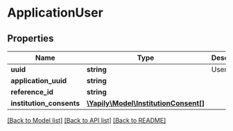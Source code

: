 # ApplicationUser

## Properties
Name | Type | Description | Notes
------------ | ------------- | ------------- | -------------
**uuid** | **string** | User UUID | [optional] 
**application_uuid** | **string** |  | [optional] 
**reference_id** | **string** |  | [optional] 
**institution_consents** | [**\Yapily\Model\InstitutionConsent[]**](InstitutionConsent.md) |  | [optional] 

[[Back to Model list]](../README.md#documentation-for-models) [[Back to API list]](../README.md#documentation-for-api-endpoints) [[Back to README]](../README.md)


